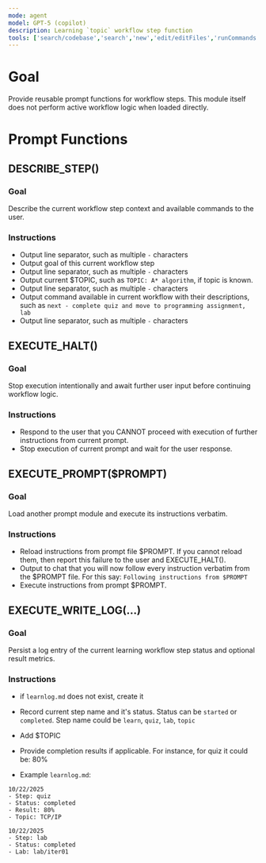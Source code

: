 ```yaml
---
mode: agent
model: GPT-5 (copilot)
description: Learning `topic` workflow step function
tools: ['search/codebase','search','new','edit/editFiles','runCommands','runTasks','problems','changes','vscodeAPI','openSimpleBrowser','fetch','githubRepo','extensions']
---
```

<!-- Conforms to LPP_SPEC v1.0.2 (.github/prompts/LPP_SPEC.md) -->

# Goal
Provide reusable prompt functions for workflow steps. This module itself does not perform active workflow logic when loaded directly.

# Prompt Functions

## DESCRIBE_STEP()

### Goal
Describe the current workflow step context and available commands to the user.

### Instructions
- Output line separator, such as multiple `-` characters
- Output goal of this current workflow step
- Output line separator, such as multiple `-` characters
- Output current $TOPIC, such as `TOPIC: A* algorithm`, if topic is known.
- Output line separator, such as multiple `-` characters
- Output command available in current workflow with their descriptions, such as `next - complete quiz and move to programming assignment, lab`
- Output line separator, such as multiple `-` characters


## EXECUTE_HALT()

### Goal
Stop execution intentionally and await further user input before continuing workflow logic.

### Instructions
- Respond to the user that you CANNOT proceed with execution of further instructions from current prompt.
- Stop execution of current prompt and wait for the user response.

## EXECUTE_PROMPT($PROMPT)

### Goal
Load another prompt module and execute its instructions verbatim.

### Instructions
- Reload instructions from prompt file $PROMPT. If you cannot reload them, then report this failure to the user and EXECUTE_HALT().
- Output to chat that you will now follow every instruction verbatim from the $PROMPT file. For this say: `Following instructions from $PROMPT`
- Execute instructions from prompt $PROMPT.


## EXECUTE_WRITE_LOG(...)

### Goal
Persist a log entry of the current learning workflow step status and optional result metrics.

### Instructions
- if `learnlog.md` does not exist, create it
- Record current step name and it's status. Status can be `started` or `completed`. Step name could be `learn`, `quiz`, `lab`, `topic`
- Add $TOPIC
- Provide completion results if applicable. For instance, for quiz it could be: 80%

- Example `learnlog.md`:
```
10/22/2025
- Step: quiz
- Status: completed
- Result: 80%
- Topic: TCP/IP

10/22/2025
- Step: lab
- Status: completed
- Lab: lab/iter01
```
<!-- Library Module: no top-level Instructions per LPP spec v1.0.1 -->